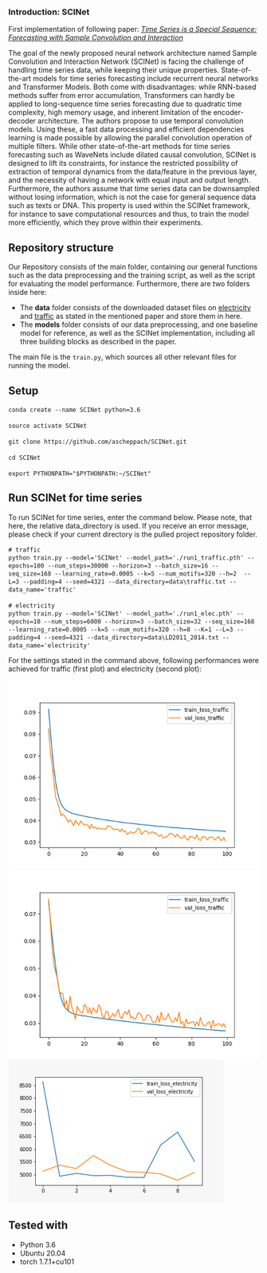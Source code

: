 ### Introduction: SCINet
First implementation of following paper: [*Time Series is a Special Sequence: Forecasting with Sample Convolution and Interaction*](https://arxiv.org/abs/2106.09305v1)

The goal of the newly proposed neural network architecture named Sample Convolution and Interaction Network (SCINet) is facing the challenge of handling time series data, while keeping their unique properties. State-of-the-art models for time series forecasting include recurrent neural networks and Transformer Models. Both come with disadvantages: while RNN-based methods suffer from error accumulation, Transformers can hardly be applied to long-sequence time series forecasting due to quadratic time complexity, high memory usage, and inherent limitation of the encoder-decoder architecture. The authors propose to use temporal convolution models. Using these, a fast data processing and efficient dependencies learning is made possible by allowing the parallel convolution operation of multiple filters. While other state-of-the-art methods for time series forecasting such as WaveNets include dilated causal convolution, SCINet is designed to lift its constraints, for instance the restricted possibility of extraction of temporal dynamics from the data/feature in the previous layer, and the necessity of having a network with equal input and output length. Furthermore, the authors assume that time series data can be downsampled without losing information, which is not the case for general sequence data such as texts or DNA. This property is used within the SCINet framework, for instance to save computational resources and thus, to train the model more efficiently, which they prove within their experiments.

## Repository structure
Our Repository consists of the main folder, containing our general functions such as the data preprocessing and the training script, as well as the script for evaluating the model performance. Furthermore, there are two folders inside here:
- The **data** folder consists of the downloaded dataset files on [electricity](https://archive.ics.uci.edu/ml/machine-learning-databases/00321/LD2011_2014.txt.zip) and [traffic](https://github.com/laiguokun/multivariate-time-series-data/blob/7f402f185cc2435b5e66aed13a3b560ed142e023/traffic/traffic.txt.gz) as stated in the mentioned paper and store them in here. 
- The **models** folder consists of our data preprocessing, and one baseline model for reference, as well as the SCINet implementation, including all three building blocks as described in the paper.

The main file is the `train.py`, which sources all other relevant files for running the model. 

## Setup
```
conda create --name SCINet python=3.6

source activate SCINet

git clone https://github.com/ascheppach/SCINet.git

cd SCINet

export PYTHONPATH="$PYTHONPATH:~/SCINet"
```

## Run SCINet for time series
To run SCINet for time series, enter the command below. Please note, that here, the relative data_directory is used. If you receive an error message, please check if your current directory is the pulled project repository folder.

```
# traffic
python train.py --model='SCINet' --model_path='./run1_traffic.pth' --epochs=100 --num_steps=30000 --horizon=3 --batch_size=16 --seq_size=168 --learning_rate=0.0005 --k=5 --num_motifs=320 --h=2  --L=3 --padding=4 --seed=4321 --data_directory=data\traffic.txt --data_name='traffic'

# electricity
python train.py --model='SCINet' --model_path='./run1_elec.pth' --epochs=10 --num_steps=6000 --horizon=3 --batch_size=32 --seq_size=168 --learning_rate=0.0005 --k=5 --num_motifs=320 --h=8 --K=1 --L=3 --padding=4 --seed=4321 --data_directory=data\LD2011_2014.txt --data_name='electricity'
```

For the settings stated in the command above, following performances were achieved for traffic (first plot) and electricity (second plot):

![](/results/train_val-loss_traffic_new_scinet.jpg)
![](/results/train_val-loss_traffic_new_scinet2.jpg)
![](/results/train_val-loss_electricity.jpg)

## Tested with

- Python 3.6
- Ubuntu 20.04
- torch 1.7.1+cu101
